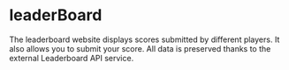 # leaderBoard
The leaderboard website displays scores submitted by different players. It also allows you to submit your score. All data is preserved thanks to the external Leaderboard API service.
